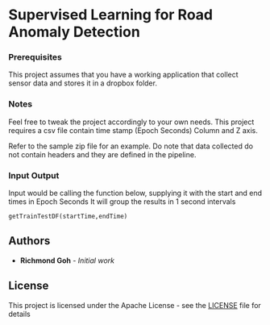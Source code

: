 # Supervised Learning for Road Anomaly Detection

### Prerequisites

This project assumes that you have a working application that collect sensor data and stores it in a dropbox folder.

### Notes

Feel free to tweak the project accordingly to your own needs. This project requires a csv file contain time stamp (Epoch Seconds) Column and Z axis.

Refer to the sample zip file for an example. Do note that data collected do not contain headers and they are defined in the pipeline.

### Input Output

Input would be calling the function below, supplying it with the start and end times in Epoch Seconds
It will group the results in 1 second intervals
```
getTrainTestDF(startTime,endTime)
```

## Authors

* **Richmond Goh** - *Initial work*

## License

This project is licensed under the Apache License - see the [LICENSE](LICENSE) file for details

